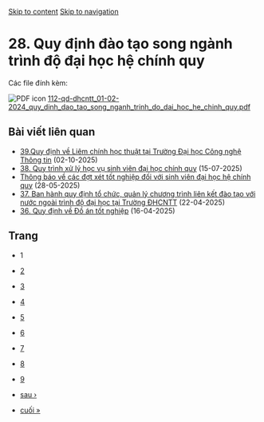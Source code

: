 [Skip to content](https://daa.uit.edu.vn/28-quy-dinh-dao-tao-song-nganh-trinh-do-dai-hoc-he-chinh-quy#main)
 [Skip to navigation](https://daa.uit.edu.vn/28-quy-dinh-dao-tao-song-nganh-trinh-do-dai-hoc-he-chinh-quy#main-nav)

28\. Quy định đào tạo song ngành trình độ đại học hệ chính quy
==============================================================

Các file đính kèm: 

 ![PDF icon](https://daa.uit.edu.vn/modules/file/icons/application-pdf.png "application/pdf") [112-qd-dhcntt\_01-02-2024\_quy\_dinh\_dao\_tao\_song\_nganh\_trinh\_do\_dai\_hoc\_he\_chinh\_quy.pdf](https://daa.uit.edu.vn/sites/daa/files/202402/112-qd-dhcntt_01-02-2024_quy_dinh_dao_tao_song_nganh_trinh_do_dai_hoc_he_chinh_quy.pdf)

Bài viết liên quan
------------------

*   [39.Quy định về Liêm chính học thuật tại Trường Đại học Công nghệ Thông tin](https://daa.uit.edu.vn/39quy-dinh-ve-liem-chinh-hoc-thuat-tai-truong-dai-hoc-cong-nghe-thong-tin)
     (02-10-2025)
*   [38\. Quy trình xử lý học vụ sinh viên đại học chính quy](https://daa.uit.edu.vn/38-quy-trinh-xu-ly-hoc-vu-sinh-vien-dai-hoc-chinh-quy)
     (15-07-2025)
*   [Thông báo về các đợt xét tốt nghiệp đối với sinh viên đại học hệ chính quy](https://daa.uit.edu.vn/thong-bao-ve-cac-dot-xet-tot-nghiep-doi-voi-sinh-vien-dai-hoc-he-chinh-quy)
     (28-05-2025)
*   [37\. Ban hành quy định tổ chức, quản lý chương trình liên kết đào tạo với nước ngoài trình độ đại học tại Trường ĐHCNTT](https://daa.uit.edu.vn/37-ban-hanh-quy-dinh-chuc-quan-ly-chuong-trinh-lien-ket-dao-tao-voi-nuoc-ngoai-trinh-do-dai-hoc-tai)
     (22-04-2025)
*   [36\. Quy định về Đồ án tốt nghiệp](https://daa.uit.edu.vn/36-quy-dinh-ve-do-tot-nghiep)
     (16-04-2025)

Trang
-----

*   1
*   [2](https://daa.uit.edu.vn/28-quy-dinh-dao-tao-song-nganh-trinh-do-dai-hoc-he-chinh-quy?page=1 "Đến trang 2")
    
*   [3](https://daa.uit.edu.vn/28-quy-dinh-dao-tao-song-nganh-trinh-do-dai-hoc-he-chinh-quy?page=2 "Đến trang 3")
    
*   [4](https://daa.uit.edu.vn/28-quy-dinh-dao-tao-song-nganh-trinh-do-dai-hoc-he-chinh-quy?page=3 "Đến trang 4")
    
*   [5](https://daa.uit.edu.vn/28-quy-dinh-dao-tao-song-nganh-trinh-do-dai-hoc-he-chinh-quy?page=4 "Đến trang 5")
    
*   [6](https://daa.uit.edu.vn/28-quy-dinh-dao-tao-song-nganh-trinh-do-dai-hoc-he-chinh-quy?page=5 "Đến trang 6")
    
*   [7](https://daa.uit.edu.vn/28-quy-dinh-dao-tao-song-nganh-trinh-do-dai-hoc-he-chinh-quy?page=6 "Đến trang 7")
    
*   [8](https://daa.uit.edu.vn/28-quy-dinh-dao-tao-song-nganh-trinh-do-dai-hoc-he-chinh-quy?page=7 "Đến trang 8")
    
*   [9](https://daa.uit.edu.vn/28-quy-dinh-dao-tao-song-nganh-trinh-do-dai-hoc-he-chinh-quy?page=8 "Đến trang 9")
    
*   [sau ›](https://daa.uit.edu.vn/28-quy-dinh-dao-tao-song-nganh-trinh-do-dai-hoc-he-chinh-quy?page=1 "Đến trang kế sau")
    
*   [cuối »](https://daa.uit.edu.vn/28-quy-dinh-dao-tao-song-nganh-trinh-do-dai-hoc-he-chinh-quy?page=8 "Đến trang cuối cùng")